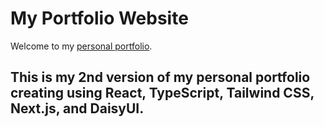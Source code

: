 # My Portfolio Website

Welcome to my [personal portfolio](cheng-qian.vercel.app).

## This is my 2nd version of my personal portfolio creating using React, TypeScript, Tailwind CSS, Next.js, and DaisyUI.
